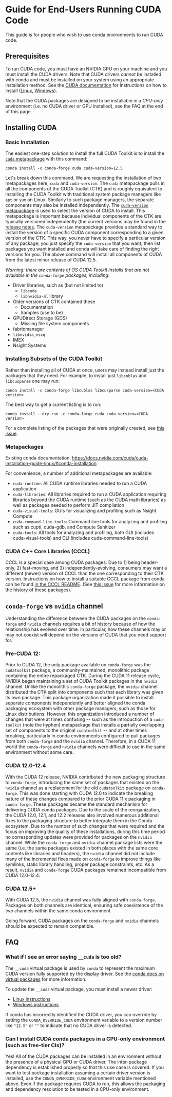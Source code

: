 # Guide for End-Users Running CUDA Code

This guide is for people who wish to use conda environments to run CUDA code.

## Prerequisites

To run CUDA code, you must have an NVIDIA GPU on your machine and you must install the CUDA drivers.
Note that CUDA drivers _cannot_ be installed with conda and must be installed on your system using an appropriate installation method.
See the [CUDA documentation](https://docs.nvidia.com/cuda/) for instructions on how to install ([Linux](https://docs.nvidia.com/cuda/cuda-installation-guide-linux/index.html), [Windows](https://docs.nvidia.com/cuda/cuda-installation-guide-microsoft-windows/index.html)). 

Note that the CUDA packages are designed to be installable in a *CPU-only* environment (i.e. no CUDA driver or GPU installed), see the FAQ at the end of this page.

## Installing CUDA

### Basic Installation

The easiest one-step solution to install the full CUDA Toolkit is to install the [`cuda` metapackage](https://github.com/conda-forge/cuda-feedstock/) with this command:

```
conda install -c conda-forge cuda cuda-version=12.5
```

Let's break down this command.
We are requesting the installation of two metapackages here, `cuda` and `cuda-version`.
The `cuda` metapackage pulls in all the components of the CUDA Toolkit (CTK) and is roughly equivalent to installing the CUDA Toolkit with traditional system package managers like `apt` or `yum` on Linux.
Similarly to such package managers, the separate components may also be installed independently.
The [`cuda-version` metapackage](https://github.com/conda-forge/cuda-version-feedstock/blob/main/recipe/README.md) is used to select the version of CUDA to install.
This metapackage is important because individual components of the CTK are typically versioned independently (the current versions may be found in the [release notes](https://docs.nvidia.com/cuda/cuda-toolkit-release-notes/index.html).
The `cuda-version` metapackage provides a standard way to install the version of a specific CUDA component corresponding to a given version of the CTK.
This way, you never have to specify a particular version of any package; you just specify the `cuda-version` that you want, then list packages you want installed and conda will take care of finding the right versions for you.
The above command will install all components of CUDA from the latest minor release of CUDA 12.5.

_Warning: there are contents of OS CUDA Toolkit installs that are not available in the `conda-forge` packages, including_:
- Driver libraries, such as (but not limited to)
    - `libcuda`
    - `libnvidia-ml` library
- Older versions of CTK contained these
    - Documentation
    - Samples (use to be)
- GPUDirect Storage (GDS)
    - Missing file system components
- fabricmanager
- `libnvidia_nscq`
- IMEX
- Nsight Systems

### Installing Subsets of the CUDA Toolkit

Rather than installing all of CUDA at once, users may instead install just the packages that they need. 
For example, to install just `libcublas` and `libcusparse` one may run:
```
conda install -c conda-forge libcublas libcusparse cuda-version=<CUDA version>
```
The best way to get a current listing is to run:
```
conda install --dry-run -c conda-forge cuda cuda-version=<CUDA version>
```
For a complete listing of the packages that were originally created, see [this issue](https://github.com/conda-forge/staged-recipes/issues/21382).

### Metapackages

Existing conda documentation: https://docs.nvidia.com/cuda/cuda-installation-guide-linux/#conda-installation

For convenience, a number of additional metapackages are available:
- `cuda-runtime`: All CUDA runtime libraries needed to run a CUDA application
- `cuda-libraries`: All libraries required to run a CUDA application requiring libraries beyond the CUDA runtime (such as the CUDA math libraries) as well as packages needed to perform JIT compilation
- `cuda-visual-tools`: GUIs for visualizing and profiling such as Nsight Compute
- `cuda-command-line-tools`: Command line tools for analyzing and profiling such as cupti, cuda-gdb, and Compute Sanitizer
- `cuda-tools`: All tools for analyzing and profiling, both GUI (includes cuda-visual-tools) and CLI (includes cuda-command-line-tools)

### CUDA C++ Core Libraries (CCCL)

CCCL is a special case among CUDA packages.
Due to 1) being header-only, 2) fast-moving, and 3) independently-evolving, consumers may want a different (newer) version of CCCL than the one corresponding to their CTK version.
Instructions on how to install a suitable CCCL package from conda can be found [in the CCCL README](https://github.com/NVIDIA/cccl/?tab=readme-ov-file#conda). (See [this issue](https://github.com/conda-forge/cuda-cccl-impl-feedstock/issues/2) for more information on the history of these packages).

## `conda-forge` vs `nvidia` channel

Understanding the difference between the CUDA packages on the `conda-forge` and `nvidia` channels requires a bit of history because of how the relationship has evolved over time.
In particular, how these channels may or may not coexist will depend on the versions of CUDA that you need support for.

### Pre-CUDA 12:

Prior to CUDA 12, the only package available on `conda-forge` was the `cudatoolkit` package, a community-maintained, monolithic package containing the entire repackaged CTK.
During the CUDA 11 release cycle, NVIDIA began maintaining a set of CUDA Toolkit packages in the `nvidia` channel.
Unlike the monolithic `conda-forge` package, the `nvidia` channel distributed the CTK split into components such that each library was given its own package.
This package organization made it possible to install separate components independently and better aligned the conda packaging ecosystem with other package managers, such as those for Linux distributions.
However, this organization introduced a number of changes that were at times confusing -- such as the introduction of a `cuda-toolkit` (note the hyphen) metapackage that installs a partially overlapping set of components to the original `cudatoolkit` -- and at other times breaking, particularly in conda environments configured to pull packages from both `conda-forge` and the `nvidia` channel.
Therefore, in a CUDA 11 world the `conda-forge` and `nvidia` channels were difficult to use in the same environment without some care.

### CUDA 12.0-12.4

With the CUDA 12 release, NVIDIA contributed the new packaging structure to `conda-forge`, introducing the same set of packages that existed on the `nvidia` channel as a replacement for the old `cudatoolkit` package on `conda-forge`.
This was done starting with CUDA 12.0 to indicate the breaking nature of these changes compared to the prior CUDA 11.x packaging in `conda-forge`.
These packages became the standard mechanism for delivering CUDA conda packages.
Due to the scale of the reorganization, the CUDA 12.0, 12.1, and 12.2 releases also involved numerous additional fixes to the packaging structure to better integrate them in the Conda ecosystem.
Due to the number of such changes that were required and the focus on improving the quality of these installations, during this time period no corresponding updates were provided for packages on the `nvidia` channel.
While the `conda-forge` and `nvidia` channel package lists were the same (i.e. the same packages existed in both places with the same core contents like libraries and headers), the `nvidia` channel did not include many of the incremental fixes made on `conda-forge` to improve things like symlinks, static library handling, proper package constraints, etc.
As a result, `nvidia` and `conda-forge` CUDA packages remained incompatible from CUDA 12.0-12.4.

### CUDA 12.5+

With CUDA 12.5, the `nvidia` channel was fully aligned with `conda-forge`.
Packages on both channels are identical, ensuring safe coexistence of the two channels within the same conda environment.

Going forward, CUDA packages on the `conda-forge` and `nvidia` channels should be expected to remain compatible.

## FAQ

### What if I see an error saying `__cuda` is too old?

The `__cuda` virtual package is used by `conda` to represent the maximum CUDA version fully supported by the display driver. See the [conda docs on virtual packages](https://conda.io/projects/conda/en/latest/user-guide/tasks/manage-virtual.html) for more information.

To update the `__cuda` virtual package, you must install a newer driver:
- [Linux instructions](https://docs.nvidia.com/cuda/cuda-installation-guide-linux/index.html#driver-installation)
- [Windows instructions](https://docs.nvidia.com/cuda/cuda-installation-guide-microsoft-windows/index.html#installing-cuda-development-tools)

If conda has incorrectly identified the CUDA driver, you can override by setting the `CONDA_OVERRIDE_CUDA` environment variable to a version number like `"12.5"` or `""` to indicate that no CUDA driver is detected.

### Can I install CUDA conda packages in a CPU-only environment (such as free-tier CIs)?

Yes! All of the CUDA packages can be installed in an environment without the presence of a physical GPU or CUDA driver.
The inter-package dependency is established properly so that this use case is covered.
If you want to test package installation assuming a certain driver version is installed, use the `CONDA_OVERRIDE_CUDA` environment variable mentioned above.
Even if the package requires CUDA to run, this allows the packaging and dependency resolution to be tested in a CPU-only environment.
